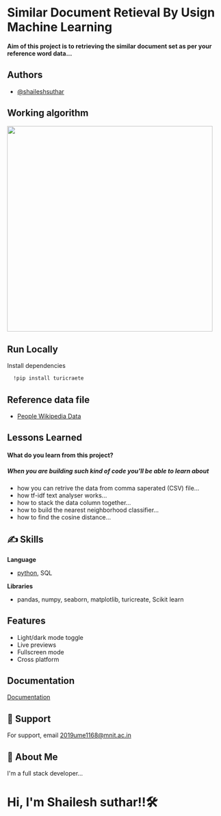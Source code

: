 
# Similar Document Retieval By Usign Machine Learning  

**Aim of this project is to retrieving the  similar document set as per your 
reference word data...**


                                                                                                               
## Authors

- [@shaileshsuthar](https://github.com/shaileshsuthar675/)


## Working algorithm

<p float='left'>
  <img src='https://cdn-images-1.medium.com/proxy/1*nykOoMQpu9GiODUU48Aesg.png' width=480>
</p>



## Run Locally

Install dependencies

```bash
  !pip install turicraete
```
## Reference data file
- [People Wikipedia Data](https://drive.google.com/file/d/1k2I1yHJHpY_5J1R9hSz_ukTEEN1u0aRl/view)

## Lessons Learned
#### What do you learn from this project?
##### When you are building such kind of code you'll be able to learn about
- how you can retrive the data from comma saperated (CSV) file...
- how tf-idf text analyser works...
- how to stack the data column together...
- how to build the nearest neighborhood classifier...
- how to find the cosine distance...


## ✍️ Skills
**Language**
- [python](https://www.python.org/), SQL

**Libraries**
- pandas, numpy, seaborn, matplotlib, turicreate, Scikit learn 


## Features

- Light/dark mode toggle
- Live previews
- Fullscreen mode
- Cross platform


## Documentation

[Documentation](https://linktodocumentation)



## 🤙 Support

For support, email 2019ume1168@mnit.ac.in


## 🚀 About Me
I'm a full stack developer...
# Hi, I'm Shailesh suthar!!🛠 
